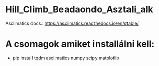 # Hill_Climb_Beadaondo_Asztali_alk

Asciimatics docs.: https://asciimatics.readthedocs.io/en/stable/
# A csomagok amiket installálni kell:
- pip install tqdm asciimatics numpy scipy matplotlib
